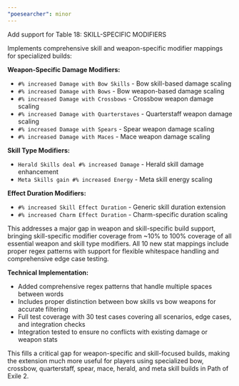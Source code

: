 ```yaml
---
"poesearcher": minor
---
```


Add support for Table 18: SKILL-SPECIFIC MODIFIERS

Implements comprehensive skill and weapon-specific modifier mappings for specialized builds:

**Weapon-Specific Damage Modifiers:**
- `#% increased Damage with Bow Skills` - Bow skill-based damage scaling
- `#% increased Damage with Bows` - Bow weapon-based damage scaling
- `#% increased Damage with Crossbows` - Crossbow weapon damage scaling
- `#% increased Damage with Quarterstaves` - Quarterstaff weapon damage scaling
- `#% increased Damage with Spears` - Spear weapon damage scaling
- `#% increased Damage with Maces` - Mace weapon damage scaling

**Skill Type Modifiers:**
- `Herald Skills deal #% increased Damage` - Herald skill damage enhancement
- `Meta Skills gain #% increased Energy` - Meta skill energy scaling

**Effect Duration Modifiers:**
- `#% increased Skill Effect Duration` - Generic skill duration extension
- `#% increased Charm Effect Duration` - Charm-specific duration scaling

This addresses a major gap in weapon and skill-specific build support, bringing skill-specific modifier coverage from ~10% to 100% coverage of all essential weapon and skill type modifiers. All 10 new stat mappings include proper regex patterns with support for flexible whitespace handling and comprehensive edge case testing.

**Technical Implementation:**
- Added comprehensive regex patterns that handle multiple spaces between words
- Includes proper distinction between bow skills vs bow weapons for accurate filtering
- Full test coverage with 30 test cases covering all scenarios, edge cases, and integration checks
- Integration tested to ensure no conflicts with existing damage or weapon stats

This fills a critical gap for weapon-specific and skill-focused builds, making the extension much more useful for players using specialized bow, crossbow, quarterstaff, spear, mace, herald, and meta skill builds in Path of Exile 2.